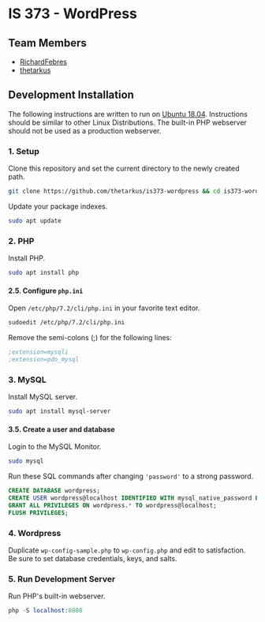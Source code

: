 
# IS 373 - WordPress

## Team Members

* [RichardFebres](https://github.com/RichardFebres)
* [thetarkus](https://github.com/thetarkus)

## Development Installation

The following instructions are written to run on [Ubuntu 18.04](http://releases.ubuntu.com/18.04/). Instructions should be similar to other Linux Distributions. The built-in PHP webserver should not be used as a production webserver.


### 1. Setup

Clone this repository and set the current directory to the newly created path.
```sh
git clone https://github.com/thetarkus/is373-wordpress && cd is373-wordpress
```

Update your package indexes.
```sh
sudo apt update
```

### 2. PHP

Install PHP.
```sh
sudo apt install php
```

#### 2.5. Configure `php.ini`

Open `/etc/php/7.2/cli/php.ini` in your favorite text editor.
```sh
sudoedit /etc/php/7.2/cli/php.ini
```

Remove the semi-colons (;) for the following lines:
```ini
;extension=mysqli
;extension=pdo_mysql
```

### 3. MySQL

Install MySQL server.
```sh
sudo apt install mysql-server
```

#### 3.5. Create a user and database

Login to the MySQL Monitor.
```sh
sudo mysql
```

Run these SQL commands after changing `'password'` to a strong password.
```sql
CREATE DATABASE wordpress;
CREATE USER wordpress@localhost IDENTIFIED WITH mysql_native_password BY 'password';
GRANT ALL PRIVILEGES ON wordpress.* TO wordpress@localhost;
FLUSH PRIVILEGES;
```

### 4. Wordpress

Duplicate `wp-config-sample.php` to `wp-config.php` and edit to satisfaction.  
Be sure to set database credentials, keys, and salts.

### 5. Run Development Server

Run PHP's built-in webserver.
```s
php -S localhost:8080
```
